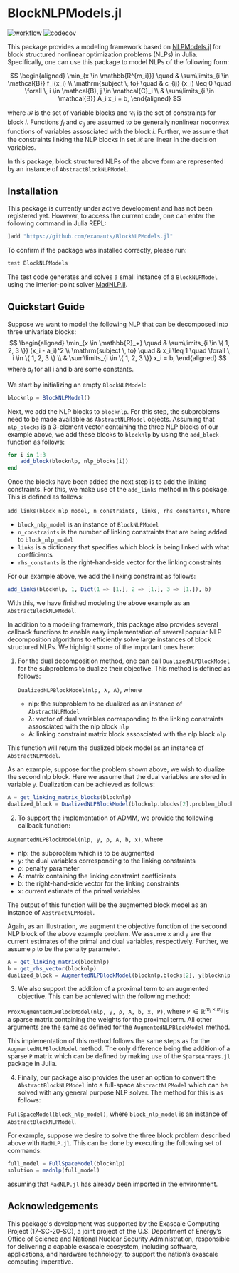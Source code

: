 # BlockNLPModels.jl
[![workflow](https://github.com/Exanauts/BlockNLPModels.jl/actions/workflows/ci.yml/badge.svg?token=2K0LJ6YJD1)](https://codecov.io/gh/exanauts/BlockNLPModels.jl)
[![codecov](https://codecov.io/gh/exanauts/BlockNLPModels.jl/branch/main/graph/badge.svg?token=2K0LJ6YJD1)](https://codecov.io/gh/exanauts/BlockNLPModels.jl)

This package provides a modeling framework based on [NLPModels.jl](https://github.com/JuliaSmoothOptimizers/NLPModels.jl) for block structured nonlinear optimization problems (NLPs) in Julia. Specifically, one can use this package to model NLPs of the following form:

$$
\begin{aligned}
  \min_{x \in \mathbb{R^{m_i}}} \quad & \sum\limits_{i \in \mathcal{B}} f_i(x_i) \\
  \mathrm{subject \, to} \quad & c_{ij} (x_i) \leq 0 \quad \forall \, i \in \mathcal{B}, j \in \mathcal{C}_i \\
  & \sum\limits_{i \in \mathcal{B}} A_i x_i = b,
\end{aligned}
$$

where $\mathcal{B}$ is the set of variable blocks and $\mathcal{C}_i$ is the set of constraints for block $i$. Functions $f_i$ and $c_{ij}$ are assumed to be generally nonlinear noconvex functions of variables assosciated with the block $i$. Further, we assume that the constraints linking the NLP blocks in set $\mathcal{B}$ are linear in the decision variables.

In this package, block structured NLPs of the above form are represented by an instance of `AbstractBlockNLPModel`.

## Installation
This package is currently under active development and has not been registered yet. However, to access the current code, one can enter the following command in Julia REPL:

```julia
]add "https://github.com/exanauts/BlockNLPModels.jl"
```

To confirm if the package was installed correctly, please run:
```julia
test BlockNLPModels
```
The test code generates and solves a small instance of a `BlockNLPModel` using the interior-point solver [MadNLP.jl](https://github.com/MadNLP/MadNLP.jl).

## Quickstart Guide
Suppose we want to model the following NLP that can be decomposed into three univariate blocks:
$$
\begin{aligned}
  \min_{x \in \mathbb{R}_+} \quad & \sum\limits_{i \in \{ 1, 2, 3 \}} (x_i - a_i)^2 \\
  \mathrm{subject \, to} \quad & x_i \leq 1 \quad \forall \, i \in \{ 1, 2, 3 \} \\
  & \sum\limits_{i \in \{ 1, 2, 3 \}} x_i = b,
\end{aligned}
$$
where $a_i$ for all i and b are some constants.

We start by initializing an empty `BlockNLPModel`:

```julia
blocknlp = BlockNLPModel()
```

Next, we add the NLP blocks to `blocknlp`. For this step, the subproblems need to be made available as `AbstractNLPModel` objects. Assuming that `nlp_blocks` is a 3-element vector containing the three NLP blocks of our example above, we add these blocks to `blocknlp` by using the `add_block` function as follows:

```julia
for i in 1:3
    add_block(blocknlp, nlp_blocks[i])
end
```

Once the blocks have been added the next step is to add the linking constraints. For this, we make use of the `add_links` method in this package. This is defined as follows:

`add_links(block_nlp_model, n_constraints, links, rhs_constants)`, where
- `block_nlp_model` is an instance of `BlockNLPModel`
- `n_constraints` is the number of linking constraints that are being added to `block_nlp_model`
- `links` is a dictionary that specifies which block is being linked with what coefficients  
- `rhs_constants` is the right-hand-side vector for the linking constraints

For our example above, we add the linking constraint as follows:
```julia
add_links(blocknlp, 1, Dict(1 => [1.], 2 => [1.], 3 => [1.]), b)
```
With this, we have finished modeling the above example as an `AbstractBlockNLPModel`.

In addition to a modeling framework, this package also provides several callback functions to enable easy implementation of several popular NLP decomposition algorithms to efficiently solve large instances of block structured NLPs. We highlight some of the important ones here:

1. For the dual decomposition method, one can call `DualizedNLPBlockModel` for the subproblems to dualize their objective. This method is defined as follows:

    `DualizedNLPBlockModel(nlp, λ, A)`, where
    - nlp: the subproblem to be dualized as an instance of `AbstractNLPModel`
    - λ: vector of dual variables corresponding to the linking constraints assosciated with the nlp block `nlp`
    - A: linking constraint matrix block assosciated with the nlp block `nlp`

This function will return the dualized block model as an instance of `AbstractNLPModel`.

As an example, suppose for the problem shown above, we wish to dualize the second nlp block. Here we assume that the dual variables are stored in variable `y`. Dualization can be achieved as follows:
```julia
A = get_linking_matrix_blocks(blocknlp)
dualized_block = DualizedNLPBlockModel(blocknlp.blocks[2].problem_block, y[blocknlp.problem_size.con_counter+1:end], A[2])
```

2. To support the implementation of ADMM, we provide the following callback function:

`AugmentedNLPBlockModel(nlp, y, ρ, A, b, x)`, where
- nlp: the subproblem which is to be augmented
- y: the dual variables corresponding to the linking constraints
- $\rho$: penalty parameter
- A: matrix containing the linking constraint coefficients
- b: the right-hand-side vector for the linking constraints
- x: current estimate of the primal variables

The output of this function will be the augmented block model as an instance of `AbstractNLPModel`.

Again, as an illustration, we augment the objective function of the secoond NLP block of the above example problem. We assume `x` and `y` are the current estimates of the primal and dual variables, respectively. Further, we assume `ρ` to be the penalty parameter.

```julia
A = get_linking_matrix(blocknlp)
b = get_rhs_vector(blocknlp)
dualized_block = AugmentedNLPBlockModel(blocknlp.blocks[2], y[blocknlp.problem_size.con_counter+1:end], ρ, A, b, x)
```

3. We also support the addition of a proximal term to an augmented objective. This can be achieved with the following method:

`ProxAugmentedNLPBlockModel(nlp, y, ρ, A, b, x, P)`, where `P`$\, \in \mathbb{R}^{m_i \times m_i}$ is a sparse matrix containing the weights for the proximal term. All other arguments are the same as defined for the `AugmentedNLPBlockModel` method.

This implementation of this method follows the same steps as for the `AugmentedNLPBlockModel` method. The only difference being the addition of a sparse `P` matrix which can be defined by making use of the `SparseArrays.jl` package in Julia.

4. Finally, our package also provides the user an option to convert the `AbstractBlockNLPModel` into a full-space `AbstractNLPModel` which can be solved with any general purpose NLP solver. The method for this is as follows:

`FullSpaceModel(block_nlp_model)`, where `block_nlp_model` is an instance of `AbstractBlockNLPModel`.

For example, suppose we desire to solve the three block problem described above with `MadNLP.jl`. This can be done by executing the following set of commands:
```julia
full_model = FullSpaceModel(blocknlp)
solution = madnlp(full_model)
```
assuming that `MadNLP.jl` has already been imported in the environment.

## Acknowledgements
This package's development was supported by the Exascale Computing Project (17-SC-20-SC), a joint project of the U.S. Department of Energy’s Office of Science and National Nuclear Security Administration, responsible for delivering a capable exascale ecosystem, including software, applications, and hardware technology, to support the nation’s exascale computing imperative.
